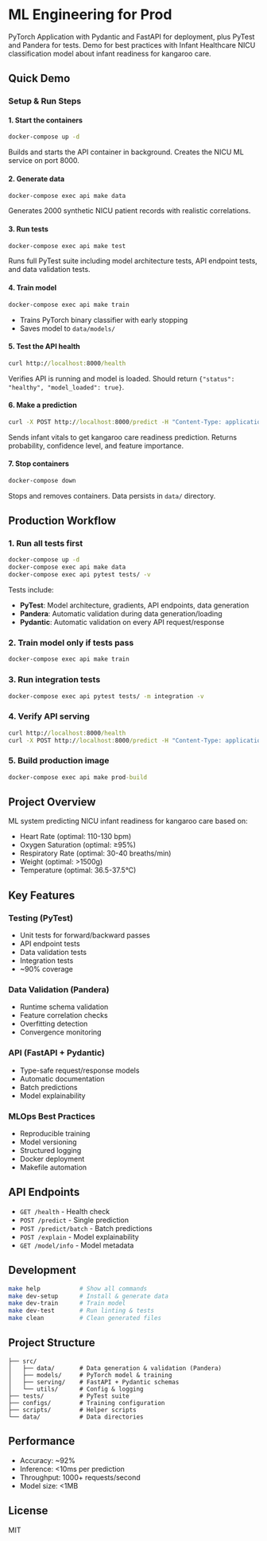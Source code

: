 # ML Engineering for Prod

PyTorch Application with Pydantic and FastAPI for deployment, plus PyTest and Pandera for tests. Demo for best practices with Infant Healthcare NICU classification model about infant readiness for kangaroo care.

## Quick Demo

### Setup & Run Steps

#### 1. Start the containers
```cmd
docker-compose up -d
```
Builds and starts the API container in background. Creates the NICU ML service on port 8000.

#### 2. Generate data
```cmd
docker-compose exec api make data
```
Generates 2000 synthetic NICU patient records with realistic correlations.

#### 3. Run tests
```cmd
docker-compose exec api make test
```
Runs full PyTest suite including model architecture tests, API endpoint tests, and data validation tests.

#### 4. Train model
```cmd
docker-compose exec api make train
```
- Trains PyTorch binary classifier with early stopping
- Saves model to `data/models/`

#### 5. Test the API health
```cmd
curl http://localhost:8000/health
```
Verifies API is running and model is loaded. Should return `{"status": "healthy", "model_loaded": true}`.

#### 6. Make a prediction
```cmd
curl -X POST http://localhost:8000/predict -H "Content-Type: application/json" -d "{\"features\": {\"heart_rate\": 120, \"oxygen_saturation\": 96.5, \"respiratory_rate\": 35, \"weight_grams\": 2100, \"temperature_celsius\": 36.8}}"
```
Sends infant vitals to get kangaroo care readiness prediction. Returns probability, confidence level, and feature importance.

#### 7. Stop containers
```cmd
docker-compose down
```
Stops and removes containers. Data persists in `data/` directory.

## Production Workflow

### 1. Run all tests first
```cmd
docker-compose up -d
docker-compose exec api make data
docker-compose exec api pytest tests/ -v
```
Tests include:
- **PyTest**: Model architecture, gradients, API endpoints, data generation
- **Pandera**: Automatic validation during data generation/loading
- **Pydantic**: Automatic validation on every API request/response

### 2. Train model only if tests pass
```cmd
docker-compose exec api make train
```

### 3. Run integration tests
```cmd
docker-compose exec api pytest tests/ -m integration -v
```

### 4. Verify API serving
```cmd
curl http://localhost:8000/health
curl -X POST http://localhost:8000/predict -H "Content-Type: application/json" -d "{\"features\": {\"heart_rate\": 120, \"oxygen_saturation\": 96.5, \"respiratory_rate\": 35, \"weight_grams\": 2100, \"temperature_celsius\": 36.8}}"
```

### 5. Build production image
```cmd
docker-compose exec api make prod-build
```

## Project Overview

ML system predicting NICU infant readiness for kangaroo care based on:
- Heart Rate (optimal: 110-130 bpm)
- Oxygen Saturation (optimal: ≥95%)
- Respiratory Rate (optimal: 30-40 breaths/min)
- Weight (optimal: >1500g)
- Temperature (optimal: 36.5-37.5°C)

## Key Features

### Testing (PyTest)
- Unit tests for forward/backward passes
- API endpoint tests
- Data validation tests
- Integration tests
- ~90% coverage

### Data Validation (Pandera)
- Runtime schema validation
- Feature correlation checks
- Overfitting detection
- Convergence monitoring

### API (FastAPI + Pydantic)
- Type-safe request/response models
- Automatic documentation
- Batch predictions
- Model explainability

### MLOps Best Practices
- Reproducible training
- Model versioning
- Structured logging
- Docker deployment
- Makefile automation

## API Endpoints

- `GET /health` - Health check
- `POST /predict` - Single prediction
- `POST /predict/batch` - Batch predictions
- `POST /explain` - Model explainability
- `GET /model/info` - Model metadata

## Development

```bash
make help           # Show all commands
make dev-setup      # Install & generate data
make dev-train      # Train model
make dev-test       # Run linting & tests
make clean          # Clean generated files
```

## Project Structure

```
├── src/
│   ├── data/       # Data generation & validation (Pandera)
│   ├── models/     # PyTorch model & training
│   ├── serving/    # FastAPI + Pydantic schemas
│   └── utils/      # Config & logging
├── tests/          # PyTest suite
├── configs/        # Training configuration
├── scripts/        # Helper scripts
└── data/           # Data directories
```

## Performance

- Accuracy: ~92%
- Inference: <10ms per prediction
- Throughput: 1000+ requests/second
- Model size: <1MB

## License

MIT